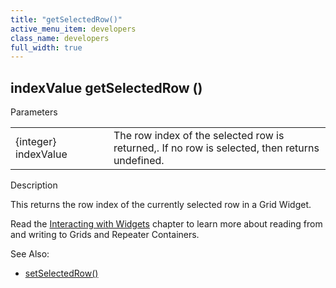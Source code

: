 ```yaml
---
title: "getSelectedRow()"
active_menu_item: developers
class_name: developers
full_width: true
---
```



## indexValue getSelectedRow ()

Parameters

<table>
<tr>
<td width="169">
{integer} indexValue

</td>
<td width="17">
</td>
<td width="694">
The row index of the selected row is returned,. If no row is selected, then returns undefined.

</td>
</tr>
</table>

Description

This returns the row index of the currently selected row in a Grid Widget.

Read the [Interacting with Widgets](../../../client-scripting-overview/scripting-with-javascript/widget-reading-writing/index.htm) chapter to learn more about reading from and writing to Grids and Repeater Containers.

See Also:

 - [setSelectedRow()](setselectedrow.htm)

